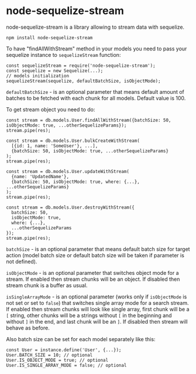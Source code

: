# node-sequelize-stream

node-sequelize-stream is a library allowing to stream data with sequelize.

`npm install node-sequelize-stream`

To have "findAllWithStream" method in your models you need to pass your sequelize instance to `sequelizeStream` function:

```
const sequelizeStream = require('node-sequelize-stream');
const sequelize = new Sequelize(...);
// models initialization
sequelizeStream(sequelize, defaultBatchSize, isObjectMode);

```

`defaultBatchSize` - is an optional parameter that means default amount of batches to be fetched with each chunk for all models. Default value is 100.

To get stream object you need to do:
```
const stream = db.models.User.findAllWithStream({batchSize: 50, isObjectMode: true, ...otherSequelizeParams});
stream.pipe(res);
```

```
const stream = db.models.User.bulkCreateWithStream(
  [{id: 1, name: 'SomeUser'}, ...], 
  {batchSize: 50, isObjectMode: true, ...otherSequelizeParams}
);
stream.pipe(res);
```

```
const stream = db.models.User.updateWithStream(
  {name: 'UpdatedName'}, 
  {batchSize: 50, isObjectMode: true, where: {...}, ...otherSequelizeParams}
);
stream.pipe(res);
```

```
const stream = db.models.User.destroyWithStream({
  batchSize: 50,
  isObjectMode: true,
  where: {...}, 
  ...otherSequelizeParams
});
stream.pipe(res);
```

`batchSize` - is an optional parameter that means default batch size for target action (model batch size or default batch size will be taken if parameter is not defined).

`isObjectMode` - is an optional parameter that switches object mode for a stream. If enabled then stream chunks will be an object. If disabled then stream chunk is a buffer as usual.

`isSingleArrayMode` - is an optional parameter (works only if `isObjectMode` is not set or set to `false`) that switches single array mode for a search stream. If enabled then stream chunks will look like single array, first chunk will be a `[` string, other chunks will be a strings without `[` in the beginning and without `]` in the end, and last chunk will be an `]`. If disabled then stream will behave as before.


Also batch size can be set for each model separately like this:
```
const User = instance.define('User', {...});
User.BATCH_SIZE = 10; // optional
User.IS_OBJECT_MODE = true; // optional
User.IS_SINGLE_ARRAY_MODE = false; // optional
```
